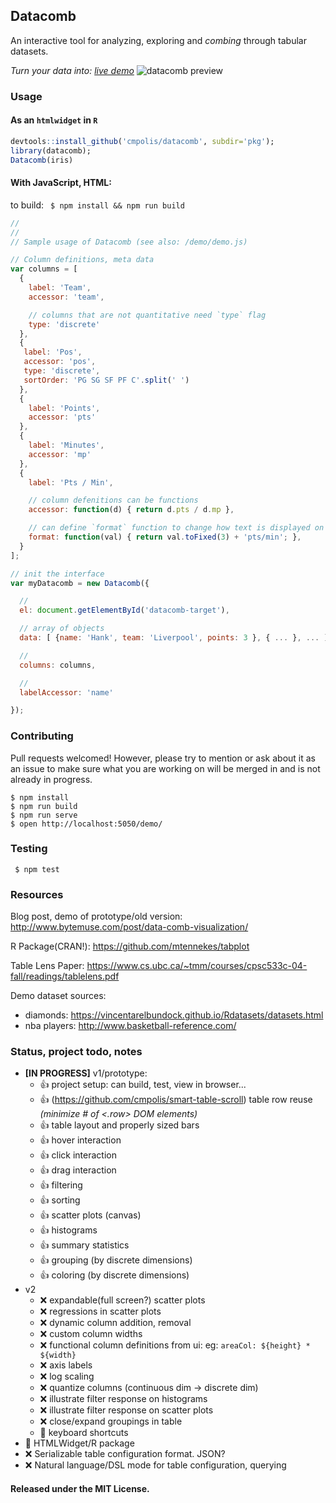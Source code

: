 ## Datacomb
An interactive tool for analyzing, exploring and *combing* through tabular datasets.

*Turn your data into:* *[live demo](http://www.bytemuse.com/datacomb/demo/)*
![datacomb preview](https://raw.githubusercontent.com/cmpolis/datacomb/master/demo/dc2-demo.gif)

### Usage


#### As an `htmlwidget` in `R`

```R
devtools::install_github('cmpolis/datacomb', subdir='pkg');
library(datacomb);
Datacomb(iris)
```

#### With JavaScript, HTML:

to build: ` $ npm install && npm run build`

```js
//
//
// Sample usage of Datacomb (see also: /demo/demo.js)

// Column definitions, meta data
var columns = [
  {
    label: 'Team',
    accessor: 'team',

    // columns that are not quantitative need `type` flag
    type: 'discrete'
  },
  {
   label: 'Pos',
   accessor: 'pos',
   type: 'discrete',
   sortOrder: 'PG SG SF PF C'.split(' ')
  },
  {
    label: 'Points',
    accessor: 'pts'
  },
  {
    label: 'Minutes',
    accessor: 'mp'
  },
  {
    label: 'Pts / Min',

    // column defenitions can be functions
    accessor: function(d) { return d.pts / d.mp },

    // can define `format` function to change how text is displayed on the tbale
    format: function(val) { return val.toFixed(3) + 'pts/min'; },
  }
];

// init the interface
var myDatacomb = new Datacomb({

  //
  el: document.getElementById('datacomb-target'),

  // array of objects
  data: [ {name: 'Hank', team: 'Liverpool', points: 3 }, { ... }, ... ],

  //
  columns: columns,

  //
  labelAccessor: 'name'

});
```


### Contributing

Pull requests welcomed! However, please try to mention or ask about it as an issue to make sure what you are working on will be merged in and is not already in progress. 

```shell
$ npm install
$ npm run build
$ npm run serve
$ open http://localhost:5050/demo/
```


### Testing
` $ npm test`


### Resources

Blog post, demo of prototype/old version: http://www.bytemuse.com/post/data-comb-visualization/

R Package(CRAN!): https://github.com/mtennekes/tabplot

Table Lens Paper: https://www.cs.ubc.ca/~tmm/courses/cpsc533c-04-fall/readings/tablelens.pdf

Demo dataset sources:

* diamonds: https://vincentarelbundock.github.io/Rdatasets/datasets.html
* nba players: http://www.basketball-reference.com/

### Status, project todo, notes

* **[IN PROGRESS]** v1/prototype:
  * :thumbsup: project setup: can build, test, view in browser... 
  * :thumbsup: (https://github.com/cmpolis/smart-table-scroll) table row reuse *(minimize # of <.row> DOM elements)*
  * :thumbsup: table layout and properly sized bars
  * :thumbsup: hover interaction
  * :thumbsup: click interaction
  * :thumbsup: drag interaction
  * :thumbsup: filtering
  * :thumbsup: sorting
  * :thumbsup: scatter plots (canvas)
  * :thumbsup: histograms
  * :thumbsup: summary statistics
  * :thumbsup: grouping (by discrete dimensions)
  * :thumbsup: coloring (by discrete dimensions)
* v2
  * :x: expandable(full screen?) scatter plots
  * :x: regressions in scatter plots
  * :x: dynamic column addition, removal
  * :x: custom column widths
  * :x: functional column definitions from ui: eg: `areaCol: ${height} * ${width}`
  * :x: axis labels
  * :x: log scaling
  * :x: quantize columns (continuous dim -> discrete dim)
  * :x: illustrate filter response on histograms
  * :x: illustrate filter response on scatter plots
  * :x: close/expand groupings in table
  * :construction: keyboard shortcuts
* :construction: HTMLWidget/R package
* :x: Serializable table configuration format. JSON?
* :x: Natural language/DSL mode for table configuration, querying


#### Released under the MIT License.
